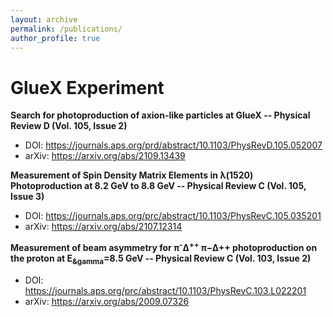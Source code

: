 ```yaml
---
layout: archive
permalink: /publications/
author_profile: true
---
```

GlueX Experiment 
======

<strong>Search for photoproduction of axion-like particles at GlueX -- Physical Review D (Vol. 105, Issue 2)</strong>
  * DOI: https://journals.aps.org/prd/abstract/10.1103/PhysRevD.105.052007
  * arXiv: https://arxiv.org/abs/2109.13439

<strong>Measurement of Spin Density Matrix Elements in &lambda;(1520) Photoproduction at 8.2 GeV to 8.8 GeV -- Physical Review C (Vol. 105, Issue 3)</strong>
  * DOI: https://journals.aps.org/prc/abstract/10.1103/PhysRevC.105.035201
  * arXiv: https://arxiv.org/abs/2107.12314

<strong>Measurement of beam asymmetry for &pi;<sup>-</sup>&Delta;<sup>++</sup> π−∆++ photoproduction on the proton at E<sub>&gamma</sub>=8.5 GeV -- Physical Review C (Vol. 103, Issue 2)</strong>
  * DOI: https://journals.aps.org/prc/abstract/10.1103/PhysRevC.103.L022201
  * arXiv: https://arxiv.org/abs/2009.07326



